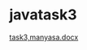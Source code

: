 # javatask3

[task3,manyasa.docx](https://github.com/gera9692/javatask3/files/10089922/task3.manyasa.docx)
